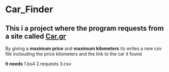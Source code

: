 # Car_Finder

## This i a project where the program requests from a site called [Car.gr](https://www.car.gr/latest/)

By giving a **maximum price** and **maximum kilometers** its writes a new csv file inclouding the price kilometers and the link
to the car it found

**It needs**
1.bs4
2.requests
3.csv
